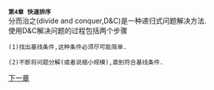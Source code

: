 **`第4章 快速排序`**  
分而治之(divide and conquer,D&C)是一种递归式问题解决方法.  
使用D&C解决问题的过程包括两个步骤

    (1)找出基线条件,这种条件必须尽可能简单. 
 
    (2)不断将问题分解(或者说缩小规模),直到符合基线条件.
    
[下一章](http://example.com/ "Title")
